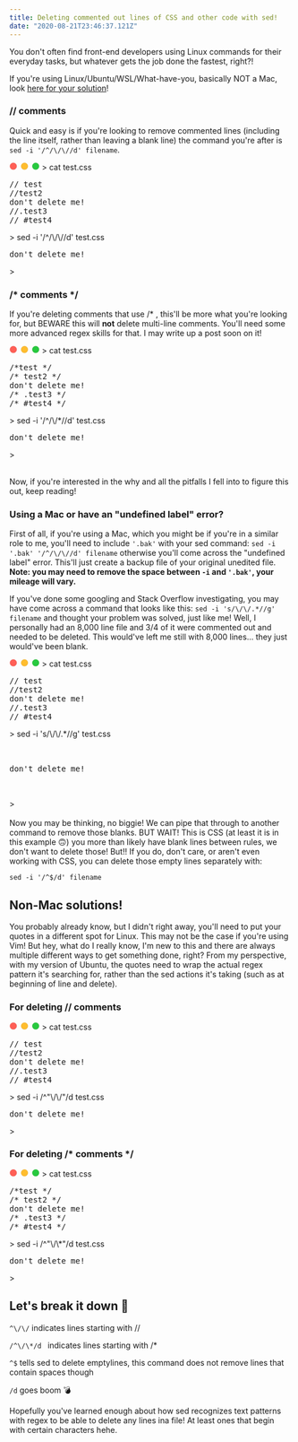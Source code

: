 ```yaml
---
title: Deleting commented out lines of CSS and other code with sed!
date: "2020-08-21T23:46:37.121Z"
---
```


You don't often find front-end developers using Linux commands for their everyday tasks, but whatever gets the job done the fastest, right?!

If you're using Linux/Ubuntu/WSL/What-have-you, basically NOT a Mac, look <a href="#linux">here for your solution</a>!

### // comments
Quick and easy is if you're looking to remove commented lines (including the line itself, rather than leaving a blank line) the command you're after is `sed -i '/^/\/\//d' filename`.
<div class="codeblock">
<svg xmlns="http://www.w3.org/2000/svg" width="54" height="14" viewBox="0 0 54 14"><g fill="none" fill-rule="evenodd" transform="translate(1 1)"><circle cx="6" cy="6" r="6" fill="#FF5F56" stroke="#E0443E" stroke-width=".5"></circle><circle cx="26" cy="6" r="6" fill="#FFBD2E" stroke="#DEA123" stroke-width=".5"></circle><circle cx="46" cy="6" r="6" fill="#27C93F" stroke="#1AAB29" stroke-width=".5"></circle></g></svg>
<span class="ps1">> </span><span class="command">cat test.css</span>
<pre class="result">
// test
//test2
don't delete me!
//.test3
// #test4
</pre>
<span class="ps1">> </span><span class="command">sed -i '/^/\/\//d' test.css</span>
<pre class="result">
don't delete me!
</pre>
<span class="ps1">></span>
</div>

### /* comments */
If you're deleting comments that use /* , this'll be more what you're looking for, but BEWARE this will **not** delete multi-line comments. You'll need some more advanced regex skills for that. I may write up a post soon on it!
<div class="codeblock">
<svg xmlns="http://www.w3.org/2000/svg" width="54" height="14" viewBox="0 0 54 14"><g fill="none" fill-rule="evenodd" transform="translate(1 1)"><circle cx="6" cy="6" r="6" fill="#FF5F56" stroke="#E0443E" stroke-width=".5"></circle><circle cx="26" cy="6" r="6" fill="#FFBD2E" stroke="#DEA123" stroke-width=".5"></circle><circle cx="46" cy="6" r="6" fill="#27C93F" stroke="#1AAB29" stroke-width=".5"></circle></g></svg>
<span class="ps1">> </span><span class="command">cat test.css</span>
<pre class="result">
/*test */
/* test2 */
don't delete me!
/* .test3 */
/* #test4 */
</pre>
<span class="ps1">> </span><span class="command">sed -i '/^/\/*//d' test.css</span>
<pre class="result">
don't delete me!
</pre>
<span class="ps1">></span>
</div>
<br/>

Now, if you're interested in the why and all the pitfalls I fell into to figure this out, keep reading!

### Using a Mac or have an "undefined label" error?

First of all, if you're using a Mac, which you might be if you're in a similar role to me, you'll need to include `'.bak'` with your sed command: `sed -i '.bak' '/^/\/\//d' filename` otherwise you'll come across the "undefined label" error. This'll just create a backup file of your original unedited file. **Note: you may need to remove the space between `-i` and `'.bak'`, your mileage will vary.**

If you've done some googling and Stack Overflow investigating, you may have come across a command that looks like this: `sed -i 's/\/\/.*//g' filename` and thought your problem was solved, just like me! Well, I personally had an 8,000 line file and 3/4 of it were commented out and needed to be deleted. This would've left me still with 8,000 lines... they just would've been blank.

<div class="codeblock">
<svg xmlns="http://www.w3.org/2000/svg" width="54" height="14" viewBox="0 0 54 14"><g fill="none" fill-rule="evenodd" transform="translate(1 1)"><circle cx="6" cy="6" r="6" fill="#FF5F56" stroke="#E0443E" stroke-width=".5"></circle><circle cx="26" cy="6" r="6" fill="#FFBD2E" stroke="#DEA123" stroke-width=".5"></circle><circle cx="46" cy="6" r="6" fill="#27C93F" stroke="#1AAB29" stroke-width=".5"></circle></g></svg>
<span class="ps1">> </span><span class="command">cat test.css</span>
<pre class="result">
// test
//test2
don't delete me!
//.test3
// #test4
</pre>
<span class="ps1">> </span><span class="command">sed -i 's/\/\/.*//g' test.css</span>
<pre class="result">
<br/>
don't delete me!
<br />
</pre>
<span class="ps1">></span>
</div>
<br/>
Now you may be thinking, no biggie! We can pipe that through to another command to remove those blanks. BUT WAIT! This is CSS (at least it is in this example 🙃) you more than likely have blank lines between rules, we don't want to delete those! But!! If you do, don't care, or aren't even working with CSS, you can delete those empty lines separately with: 

`sed -i '/^$/d' filename`

<h2 id="linux">Non-Mac solutions!</h2>

You probably already know, but I didn't right away, you'll need to put your quotes in a different spot for Linux. This may not be the case if you're using Vim! But hey, what do I really know, I'm new to this and there are always multiple different ways to get something done, right? From my perspective, with my version of Ubuntu, the quotes need to wrap the actual regex pattern it's searching for, rather than the sed actions it's taking (such as at beginning of line and delete). 

### For deleting // comments

<div class="codeblock">
<svg xmlns="http://www.w3.org/2000/svg" width="54" height="14" viewBox="0 0 54 14"><g fill="none" fill-rule="evenodd" transform="translate(1 1)"><circle cx="6" cy="6" r="6" fill="#FF5F56" stroke="#E0443E" stroke-width=".5"></circle><circle cx="26" cy="6" r="6" fill="#FFBD2E" stroke="#DEA123" stroke-width=".5"></circle><circle cx="46" cy="6" r="6" fill="#27C93F" stroke="#1AAB29" stroke-width=".5"></circle></g></svg>
<span class="ps1">> </span><span class="command">cat test.css</span>
<pre class="result">
// test
//test2
don't delete me!
//.test3
// #test4
</pre>
<span class="ps1">> </span><span class="command">sed -i /^"\/\/"/d test.css</span>
<pre class="result">
don't delete me!
</pre>
<span class="ps1">></span>
</div>

### For deleting /* comments */


<div class="codeblock">
<svg xmlns="http://www.w3.org/2000/svg" width="54" height="14" viewBox="0 0 54 14"><g fill="none" fill-rule="evenodd" transform="translate(1 1)"><circle cx="6" cy="6" r="6" fill="#FF5F56" stroke="#E0443E" stroke-width=".5"></circle><circle cx="26" cy="6" r="6" fill="#FFBD2E" stroke="#DEA123" stroke-width=".5"></circle><circle cx="46" cy="6" r="6" fill="#27C93F" stroke="#1AAB29" stroke-width=".5"></circle></g></svg>
<span class="ps1">> </span><span class="command">cat test.css</span>
<pre class="result">
/*test */
/* test2 */
don't delete me!
/* .test3 */
/* #test4 */
</pre>
<span class="ps1">> </span><span class="command">sed -i /^"\/\*"/d  test.css</span>
<pre class="result">
don't delete me!
</pre>
<span class="ps1">></span>
</div>

## Let's break it down 🕺

`^\/\/` indicates lines starting with //

`/^\/\*/d ` indicates lines starting with /*

`^$` tells sed to delete emptylines, this command does not remove lines that contain spaces though

`/d` goes boom 💣

Hopefully you've learned enough about how sed recognizes text patterns with regex to be able to delete any lines ina file! At least ones that begin with certain characters hehe.